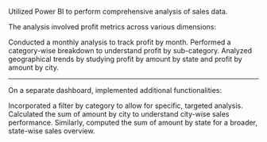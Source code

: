 Utilized Power BI to perform comprehensive analysis of sales data.

The analysis involved profit metrics across various dimensions:

Conducted a monthly analysis to track profit by month.
Performed a category-wise breakdown to understand profit by sub-category.
Analyzed geographical trends by studying profit by amount by state and profit by amount by city.

--------------------------------------------------------------------------------------------------

On a separate dashboard, implemented additional functionalities:

Incorporated a filter by category to allow for specific, targeted analysis.
Calculated the sum of amount by city to understand city-wise sales performance.
Similarly, computed the sum of amount by state for a broader, state-wise sales overview.
